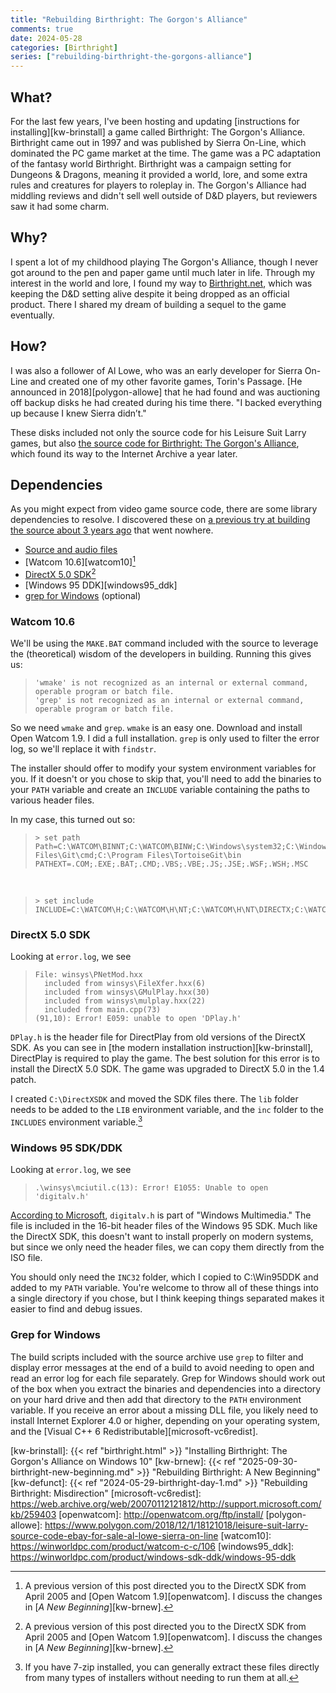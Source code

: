 ```yaml
---
title: "Rebuilding Birthright: The Gorgon's Alliance"
comments: true
date: 2024-05-28
categories: [Birthright]
series: ["rebuilding-birthright-the-gorgons-alliance"]
---
```


## What?

For the last few years, I've been hosting and updating [instructions for installing][kw-brinstall] a game called Birthright: The Gorgon's Alliance. Birthright came out in 1997 and was published by Sierra On-Line, which dominated the PC game market at the time. The game was a PC adaptation of the fantasy world Birthright. Birthright was a campaign setting for Dungeons & Dragons, meaning it provided a world, lore, and some extra rules and creatures for players to roleplay in. The Gorgon's Alliance had middling reviews and didn't sell well outside of D&D players, but reviewers saw it had some charm.

## Why?

I spent a lot of my childhood playing The Gorgon's Alliance, though I never got around to the pen and paper game until much later in life. Through my interest in the world and lore, I found my way to [Birthright.net][birthrightnet], which was keeping the D&D setting alive despite it being dropped as an official product. There I shared my dream of building a sequel to the game eventually.

## How?

I was also a follower of Al Lowe, who was an early developer for Sierra On-Line and created one of my other favorite games, Torin's Passage. [He announced in 2018][polygon-allowe] that he had found and was auctioning off backup disks he had created during his time there. "I backed everything up because I knew Sierra didn’t."

These disks included not only the source code for his Leisure Suit Larry games, but also [the source code for Birthright: The Gorgon's Alliance][birthrt_source], which found its way to the Internet Archive a year later.

## Dependencies

As you might expect from video game source code, there are some library dependencies to resolve. I discovered these on [a previous try at building the source about 3 years ago][birghrightnet_previous] that went nowhere.

* [Source and audio files][birthrt_source]
* [Watcom 10.6][watcom10][^1]
* [DirectX 5.0 SDK][directx_sdk][^1]
* [Windows 95 DDK][windows95_ddk]
* [grep for Windows][grep] (optional)

### Watcom 10.6

We'll be using the `MAKE.BAT` command included with the source to leverage the (theoretical) wisdom of the developers in building. Running this gives us:

>     'wmake' is not recognized as an internal or external command, operable program or batch file.
>     'grep' is not recognized as an internal or external command, operable program or batch file.

So we need `wmake` and `grep`. `wmake` is an easy one. Download and install Open Watcom 1.9. I did a full installation. `grep` is only used to filter the error log, so we'll replace it with `findstr`.

The installer should offer to modify your system environment variables for you. If it doesn't or you chose to skip that, you'll need to add the binaries to your `PATH` variable and create an `INCLUDE` variable containing the paths to various header files.

In my case, this turned out so:

>     > set path
>     Path=C:\WATCOM\BINNT;C:\WATCOM\BINW;C:\Windows\system32;C:\Windows;C:\Windows\System32\Wbem;C:\Windows\System32\WindowsPowerShell\v1.0\;C:\Windows\System32\OpenSSH\;C:\Program Files\Git\cmd;C:\Program Files\TortoiseGit\bin
>     PATHEXT=.COM;.EXE;.BAT;.CMD;.VBS;.VBE;.JS;.JSE;.WSF;.WSH;.MSC

<br>

>     > set include
>     INCLUDE=C:\WATCOM\H;C:\WATCOM\H\NT;C:\WATCOM\H\NT\DIRECTX;C:\WATCOM\H\NT\DDK

### DirectX 5.0 SDK

Looking at `error.log`, we see

>     File: winsys\PNetMod.hxx
>       included from winsys\FileXfer.hxx(6)
>       included from winsys\GMulPlay.hxx(30)
>       included from winsys\mulplay.hxx(22)
>       included from main.cpp(73)
>     (91,10): Error! E059: unable to open 'DPlay.h'

`DPlay.h` is the header file for DirectPlay from old versions of the DirectX SDK. As you can see in [the modern installation instruction][kw-brinstall], DirectPlay is required to play the game. The best solution for this error is to install the DirectX 5.0 SDK. The game was upgraded to DirectX 5.0 in the 1.4 patch.

I created `C:\DirectXSDK` and moved the SDK files there. The `lib` folder needs to be added to the `LIB` environment variable, and the `inc` folder to the `INCLUDES` environment variable.[^2]

### Windows 95 SDK/DDK

Looking at `error.log`, we see

>     .\winsys\mciutil.c(13): Error! E1055: Unable to open 'digitalv.h'

[According to Microsoft][digitalv_h], `digitalv.h` is part of "Windows Multimedia." The file is included in the 16-bit header files of the Windows 95 SDK. Much like the DirectX SDK, this doesn't want to install properly on modern systems, but since we only need the header files, we can copy them directly from the ISO file.

You should only need the `INC32` folder, which I copied to C:\Win95DDK and added to my `PATH` variable. You're welcome to throw all of these things into a single directory if you chose, but I think keeping things separated makes it easier to find and debug issues.

### Grep for Windows

The build scripts included with the source archive use `grep` to filter and display error messages at the end of a build to avoid needing to open and read an error log for each file separately. Grep for Windows should work out of the box when you extract the binaries and dependencies into a directory on your hard drive and then add that directory to the `PATH` environment variable. If you receive an error about a missing DLL file, you likely need to install Internet Explorer 4.0 or higher, depending on your operating system, and the [Visual C++ 6 Redistributable][microsoft-vc6redist].

[^1]: A previous version of this post directed you to the DirectX SDK from April 2005 and [Open Watcom 1.9][openwatcom]. I discuss the changes in [*A New Beginning*][kw-brnew].

[^2]: If you have 7-zip installed, you can generally extract these files directly from many types of installers without needing to run them at all.

[birghrightnet_previous]: http://www.birthright.net/forums/showthread.php?28960-Any-tech-savvy-peeps-here-interested-in-the-Birthright-PC-game-source-code&p=92991&viewfull=1#post92991
[birthrightnet]: http://www.birthright.net/
[birthrt_source]: https://archive.org/details/birthrt_source
[digitalv_h]: https://learn.microsoft.com/en-us/windows/win32/api/digitalv/
[directx_sdk]: https://archive.org/details/idx5sdk
[grep]: https://gnuwin32.sourceforge.net/packages/grep.htm
[kw-brinstall]: {{< ref "birthright.html" >}} "Installing Birthright: The Gorgon's Alliance on Windows 10"
[kw-brnew]: {{< ref "2025-09-30-birthright-new-beginning.md" >}} "Rebuilding Birthright: A New Beginning"
[kw-defunct]: {{< ref "2024-05-29-birthright-day-1.md" >}} "Rebuilding Birthright: Misdirection"
[microsoft-vc6redist]: https://web.archive.org/web/20070112121812/http://support.microsoft.com/kb/259403
[openwatcom]: http://openwatcom.org/ftp/install/
[polygon-allowe]: https://www.polygon.com/2018/12/1/18121018/leisure-suit-larry-source-code-ebay-for-sale-al-lowe-sierra-on-line
[watcom10]: https://winworldpc.com/product/watcom-c-c/106
[windows95_ddk]: https://winworldpc.com/product/windows-sdk-ddk/windows-95-ddk
